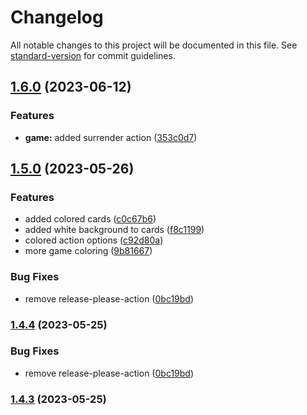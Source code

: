 # Changelog

All notable changes to this project will be documented in this file. See [standard-version](https://github.com/conventional-changelog/standard-version) for commit guidelines.

## [1.6.0](https://github.com/suptower/js-blackjack/compare/v1.5.0...v1.6.0) (2023-06-12)

### Features

- **game:** added surrender action ([353c0d7](https://github.com/suptower/js-blackjack/commit/353c0d73224e473deed79ee631297bfddc9c9f41))

## [1.5.0](https://github.com/suptower/js-blackjack/compare/v1.4.2...v1.5.0) (2023-05-26)

### Features

- added colored cards ([c0c67b6](https://github.com/suptower/js-blackjack/commit/c0c67b6bbe3f0cac8e7a4a011d03d6c1c63bcef5))
- added white background to cards ([f8c1199](https://github.com/suptower/js-blackjack/commit/f8c119938589efcda5934201f0b9dbc2a5c41d0b))
- colored action options ([c92d80a](https://github.com/suptower/js-blackjack/commit/c92d80aad080c976b8c07f0582f9104cba7af5f3))
- more game coloring ([9b81667](https://github.com/suptower/js-blackjack/commit/9b81667619a7c1acc2eb38d5468edbe927475898))

### Bug Fixes

- remove release-please-action ([0bc19bd](https://github.com/suptower/js-blackjack/commit/0bc19bd4897daddc8efec6e484b26bfa344439d4))

### [1.4.4](https://github.com/suptower/js-blackjack/compare/v1.4.3...v1.4.4) (2023-05-25)

### Bug Fixes

- remove release-please-action ([0bc19bd](https://github.com/suptower/js-blackjack/commit/0bc19bd4897daddc8efec6e484b26bfa344439d4))

### [1.4.3](https://github.com/suptower/js-blackjack/compare/v1.4.2...v1.4.3) (2023-05-25)
